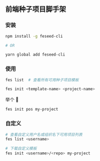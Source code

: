 ## 前端种子项目脚手架

### 安装
```sh
npm install -g feseed-cli

# OR

yarn global add feseed-cli
```

### 使用
```sh
fes list  # 查看所有可用种子项目模板

fes init <template-name> <project-name>
```

举个 :chestnut:
```sh
fes init pos my-project
```

### 自定义

```sh
# 查看自定义用户名或组织名下可用项目列表
fes list <username>

# 下载自定义模板
fes init <username>/<repo> my-project
```
